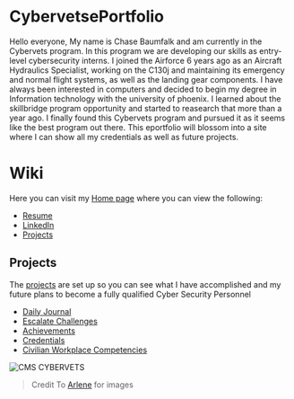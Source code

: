# CybervetsePortfolio

Hello everyone, My name is Chase Baumfalk and am currently in the Cybervets program. In this program we are developing our skills as entry-level cybersecurity interns.
I joined the Airforce 6 years ago as an Aircraft Hydraulics Specialist, working on the C130j and maintaining its emergency and normal flight systems, as well as the landing gear components. I have always been interested in computers and decided to begin my degree in Information technology with the university of phoenix.
I learned about the skillbridge program  opportunity and started to reasearch that more than a year ago. I finally found this Cybervets program and pursued it as it seems like the best program out there. 
This eportfolio will blossom into a site where I can show all my credentials as well as future projects. 


# Wiki 
Here you can visit my [Home page](https://github.com/ChaseBCMS/CybervetsInfo/wiki) where you can view the following:

* [Resume](https://github.com/ChaseBCMS/CybervetsInfo/wiki/Resume)
* [LinkedIn](www.linkedin.com/in/chasebaumfalk)
* [Projects](https://github.com/ChaseBCMS/CybervetsInfo/projects)



## Projects

The [projects](https://github.com/ChaseBCMS/CybervetsInfo/projects) are set up so you can see what I have accomplished and my future plans to become a fully qualified Cyber Security Personnel

* [Daily Journal](https://github.com/ChaseBCMS/CybervetsInfo/projects/6)
* [Escalate Challenges](https://github.com/ChaseBCMS/CybervetsInfo/projects/2)
* [Achievements](https://github.com/ChaseBCMS/CybervetsInfo/projects/3)
* [Credentials](https://github.com/ChaseBCMS/CybervetsInfo/projects/4)
* [Civilian Workplace Competencies](https://github.com/ChaseBCMS/CybervetsInfo/projects/5)

![CMS CYBERVETS](https://user-images.githubusercontent.com/98282432/153487603-02c7c37b-7f5e-4f39-88c3-45782af31364.png)

> Credit To [Arlene](https://github.com/apinste/CyberVets_ePortfolio) for images

